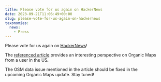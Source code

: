 ```yaml
---
title: Please vote for us again on HackerNews
date: 2023-09-21T11:06:49+00:00
slug: please-vote-for-us-again-on-hackernews
taxonomies:
  news:
    - Press
---
```


Please vote for us again on [HackerNews](https://news.ycombinator.com/item?id=37592712)!

The [referenced article](https://hardfault.life/p/organic-maps-review) provides an interesting perspective on Organic Maps from a user in the US.

The OSM data issue mentioned in the article should be fixed in the upcoming Organic Maps update. Stay tuned!
